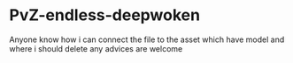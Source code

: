 # PvZ-endless-deepwoken
Anyone know how i can connect the file to the asset which have model and where i should delete any advices are welcome
